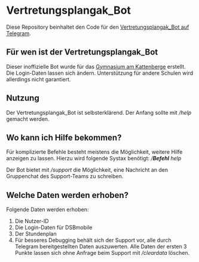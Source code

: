 # Vertretungsplangak_Bot
Diese Repository beinhaltet den Code für den [Vertretungsplangak_Bot auf Telegram](https://t.me/vertretungsplangak_bot).

## Für wen ist der Vertretungsplangak_Bot
Dieser inoffizielle Bot wurde für das [Gymnasium am Kattenberge](http://www.gak-buchholz.de/) erstellt. Die Login-Daten lassen sich ändern. Unterstützung für andere Schulen wird allerdings nicht garantiert.

## Nutzung
Der Vertretungsplangak_Bot ist selbsterklärend. Der Anfang sollte mit */help* gemacht werden.

## Wo kann ich Hilfe bekommen?
Für komplizierte Befehle besteht meistens die Möglichkeit, weitere Hilfe anzeigen zu lassen. Hierzu wird folgende Systax benötigt: */**Befehl** help*

Der Bot bietet mit */support* die Möglichkeit, eine Nachricht an den Gruppenchat des Support-Teams zu schreiben.

## Welche Daten werden erhoben?
Folgende Daten werden erhoben:
1.  Die Nutzer-ID
2.  Die Login-Daten für DSBmobile
3.  Der Stundenplan
4.  Für besseres Debugging behält sich der Support vor, alle durch Telegram bereitgestellten Daten auszuwerten.
Alle Daten der ersten 3 Punkte lassen sich ohne Anfrage beim Support mit */cleardata* löschen.
